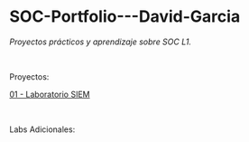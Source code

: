# SOC-Portfolio---David-Garcia
*Proyectos prácticos y aprendizaje sobre SOC L1.*

<br>



Proyectos:

[01 - Laboratorio SIEM](Proyectos/01-Laboratorio-SIEM)


<br>

Labs Adicionales:



